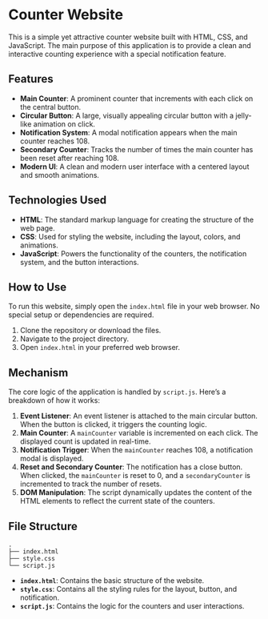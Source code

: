 # Counter Website

This is a simple yet attractive counter website built with HTML, CSS, and JavaScript. The main purpose of this application is to provide a clean and interactive counting experience with a special notification feature.

## Features

- **Main Counter**: A prominent counter that increments with each click on the central button.
- **Circular Button**: A large, visually appealing circular button with a jelly-like animation on click.
- **Notification System**: A modal notification appears when the main counter reaches 108.
- **Secondary Counter**: Tracks the number of times the main counter has been reset after reaching 108.
- **Modern UI**: A clean and modern user interface with a centered layout and smooth animations.

## Technologies Used

- **HTML**: The standard markup language for creating the structure of the web page.
- **CSS**: Used for styling the website, including the layout, colors, and animations.
- **JavaScript**: Powers the functionality of the counters, the notification system, and the button interactions.

## How to Use

To run this website, simply open the `index.html` file in your web browser. No special setup or dependencies are required.

1.  Clone the repository or download the files.
2.  Navigate to the project directory.
3.  Open `index.html` in your preferred web browser.

## Mechanism

The core logic of the application is handled by `script.js`. Here’s a breakdown of how it works:

1.  **Event Listener**: An event listener is attached to the main circular button. When the button is clicked, it triggers the counting logic.
2.  **Main Counter**: A `mainCounter` variable is incremented on each click. The displayed count is updated in real-time.
3.  **Notification Trigger**: When the `mainCounter` reaches 108, a notification modal is displayed.
4.  **Reset and Secondary Counter**: The notification has a close button. When clicked, the `mainCounter` is reset to 0, and a `secondaryCounter` is incremented to track the number of resets.
5.  **DOM Manipulation**: The script dynamically updates the content of the HTML elements to reflect the current state of the counters.

## File Structure

```
.
├── index.html
├── style.css
└── script.js
```

- **`index.html`**: Contains the basic structure of the website.
- **`style.css`**: Contains all the styling rules for the layout, button, and notification.
- **`script.js`**: Contains the logic for the counters and user interactions.
